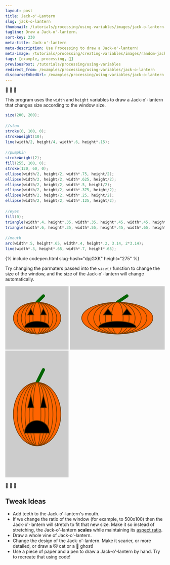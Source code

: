 ```yaml
---
layout: post
title: Jack-o'-Lantern
slug: jack-o-lantern
thumbnail: /tutorials/processing/using-variables/images/jack-o-lantern-1.png
tagline: Draw a Jack-o'-lantern.
sort-key: 230
meta-title: Jack-o'-lantern
meta-description: Use Processing to draw a Jack-o'-lantern!
meta-image: /tutorials/processing/creating-variables/images/random-jack-o-lantern-2.png
tags: [example, processing, 🎃]
previousPost: /tutorials/processing/using-variables
redirect_from: /examples/processing/using-variables/jack-o-lantern
discourseEmbedUrl: /examples/processing/using-variables/jack-o-lantern
---
```


:jack_o_lantern: 🎃 :jack_o_lantern:

This program uses the `width` and `height` variables to draw a Jack-o'-lantern that changes size according to the window size.

```java
size(200, 200);

//stem
stroke(0, 100, 0);
strokeWeight(10);
line(width/2, height/4, width*.6, height*.15);

//pumpkin
strokeWeight(2);
fill(255, 100, 0);
stroke(120, 60, 0);
ellipse(width/2, height/2, width*.75, height/2);
ellipse(width/2, height/2, width*.625, height/2);
ellipse(width/2, height/2, width*.5, height/2);
ellipse(width/2, height/2, width*.375, height/2);
ellipse(width/2, height/2, width*.25, height/2);
ellipse(width/2, height/2, width*.125, height/2);

//eyes
fill(0);
triangle(width*.4, height*.35, width*.35, height*.45, width*.45, height*.45);
triangle(width*.6, height*.35, width*.55, height*.45, width*.65, height*.45);

//mouth
arc(width*.5, height*.65, width*.4, height*.2, 3.14, 2*3.14);
line(width*.3, height*.65, width*.7, height*.65);

```

{% include codepen.html slug-hash="dpjGXK" height="275" %}

Try changing the parmaters passed into the `size()` function to change the size of the window, and the size of the Jack-o'-lantern will change automatically.

![🎃](/tutorials/processing/using-variables/images/jack-o-lantern-2.png) ![🎃](/tutorials/processing/using-variables/images/jack-o-lantern-3.png) ![🎃](/tutorials/processing/using-variables/images/jack-o-lantern-4.png)

🎃 :jack_o_lantern: 🎃

## Tweak Ideas

- Add teeth to the Jack-o'-lantern's mouth.
- If we change the ratio of the window (for example, to 500x100) then the Jack-o'-lantern will stretch to fit that new size. Make it so instead of stretching, the Jack-o'-lantern **scales** while maintaining its [aspect ratio](https://en.wikipedia.org/wiki/Aspect_ratio_(image)).
- Draw a whole vine of Jack-o'-lantern.
- Change the design of the Jack-o'-lantern. Make it scarier, or more detailed, or draw a :cat: cat or a :ghost: ghost!
- Use a piece of paper and a pen to draw a Jack-o'-lantern by hand. Try to recreate that using code!

